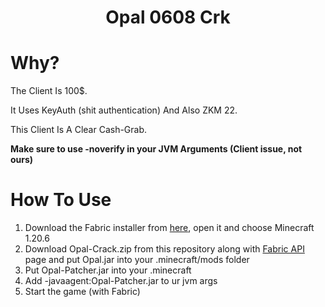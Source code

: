 <h1 align="center">Opal 0608 Crk</h1>

# Why?

The Client Is 100$.

It Uses KeyAuth (shit authentication) And Also ZKM 22.

This Client Is A Clear Cash-Grab.

**Make sure to use -noverify in your JVM Arguments (Client issue, not ours)**

# How To Use
1. Download the Fabric installer from [here](https://fabricmc.net/use/installer/), open it and choose Minecraft 1.20.6
2. Download Opal-Crack.zip from this repository along with [Fabric API](https://modrinth.com/mod/fabric-api/version/0.100.0+1.20.6) page and put Opal.jar into your .minecraft/mods folder
3. Put Opal-Patcher.jar into your .minecraft
4. Add -javaagent:Opal-Patcher.jar to ur jvm args
5. Start the game (with Fabric)
